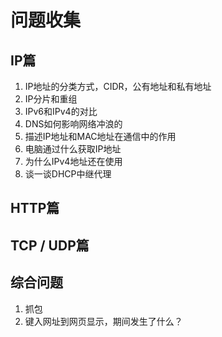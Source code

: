 问题收集
===

## IP篇

1. IP地址的分类方式，CIDR，公有地址和私有地址
2. IP分片和重组
3. IPv6和IPv4的对比
4. DNS如何影响网络冲浪的
5. 描述IP地址和MAC地址在通信中的作用
6. 电脑通过什么获取IP地址
7. 为什么IPv4地址还在使用
8. 谈一谈DHCP中继代理

## HTTP篇





## TCP / UDP篇



##  综合问题

1. 抓包
1. 键入网址到网页显示，期间发生了什么？

